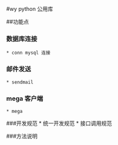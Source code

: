 #wy python 公用库

##功能点
### 数据库连接
	* conn mysql 连接
### 邮件发送
	* sendmail  
	
### mega 客户端
	
	* mega

###开发规范
	* 统一开发规范
	* 接口调用规范

###方法说明

